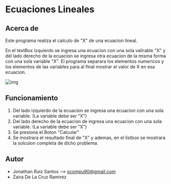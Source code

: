 # Ecuaciones Lineales
## Acerca de
Este programa realiza el calculo de "X" de una ecuacion lineal.

En el textBox izquierdo se ingresa una ecuacion con una sola valirable "X" y del lado derecho de la ecuacion se ingresa otra ecuacion de la misma forma
con una sola variable "X". El programa separara los elementos numericos y los elementos de las variables para al final mostrar el valor de X en esa ecuacion.

![img](https://github.com/JhonRS1800/Sistemadeecuaciones/blob/master/Interfaz.jpg)

## Funcionamiento
1. Del lado izquierdo de la ecuacion se ingresa una ecuacion con una sola variable. (La variable debe ser "X")
2. Del lado derecho de la ecuacion de ingresa una ecuacion con una sola variable. (La variable debe ser "X")
3. Se presiona el Boton "Calcular"
4. Se mostrara el resultado final de "X" y ademas, en el listbox se mostrara la solcuion completa de dicho problema.

## Autor
* Jonathan Ruiz Santos --> scompu90@gmail.com
* Zaira De La Cruz Ramirez
